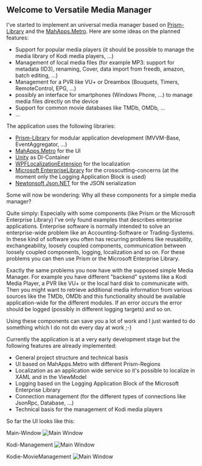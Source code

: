 ## Welcome to Versatile Media Manager ##

I've started to implement an universal media manager based on [Prism-Library](https://github.com/PrismLibrary) and the [MahApps.Metro](https://github.com/MahApps/MahApps.Metro). Here are some ideas on the planned features:

- Support for popular media players (it should be possible to manage the media library of Kodi media players, ...)
- Management of local media files (for example MP3: support for metadata (ID3), renaming, Cover, data import from freedb, amazon, batch editing, ...)
- Management for a PVR like VU+ or Dreambox (Bouquets, Timers, RemoteControl, EPG, ...)
- possibly an interface for smartphones (Windows Phone, ...) to manage media files directly on the device
- Support for common movie databases like TMDb, OMDb, ...
- ...

The application uses the following libraries:

- [Prism-Library](https://github.com/PrismLibrary) for modular application development (MVVM-Base, EventAggregator, ...)
- [MahApps.Metro](https://github.com/MahApps/MahApps.Metro) for the UI
- [Unity](https://github.com/unitycontainer/unity) as DI-Container
- [WPFLocalizationExtension](https://github.com/SeriousM/WPFLocalizationExtension) for the localization
- [Microsoft EnterpriseLibrary](https://entlib.codeplex.com/) for the crosscutting-concerns (at the moment only the Logging Application Block is used)
- [Newtonsoft Json.NET](http://www.newtonsoft.com/json) for the JSON serialization

Some will now be wondering: Why all these components for a simple media manager?

Quite simply: Especially with some components (like Prism or the Microsoft Enterprise Library) I've only found examples that describes enterprise applications. Enterprise software is normally intended to solve an enterprise-wide problem like an Accounting-Software or Trading-Systems. In these kind of software you often has recurring problems like reusability, exchangeability, loosely coupled components, communication between loosely coupled components, logging, localization and so on. For these problems you can then use Prism or the Microsoft Enterprise Library.

Exactly the same problems you now have with the supposed simple Media Manager. For example you have different "backend" systems like a Kodi Media Player, a PVR like VU+ or the local hard disk to communicate with. Then you might want to retrieve additional media information from various sources like the TMDb, OMDb and this functionality should be available application-wide for the different modules. If an error occurs the error should be logged (possibly in different logging targets) and so on.

Using these components can save you a lot of work and I just wanted to do something which I do not do every day at work ;-)

Currently the application is at a very early development stage but the following features are already implemented:

- General project structure and technical basis
- UI based on MahApps.Metro with different Prism-Regions
- Localization as an application wide service so it's possible to localize in XAML and in the ViewModel
- Logging based on the Logging Application Block of the Microsoft Enterprise Library
- Connection management (for the different types of connections like JsonRpc, Database, ...)
- Technical basis for the management of Kodi media players

So far the UI looks like this:

Main-Window
![Main Window](http://csharp-blog.de/wp-content/uploads/2015/10/VersatileMediaManager_01.png)

Kodi-Management
![Main Window](http://csharp-blog.de/wp-content/uploads/2015/10/VersatileMediaManager_03.png)

Kodie-MovieManagement
![Main Window](http://csharp-blog.de/wp-content/uploads/2015/10/VersatileMediaManager_04.png)
